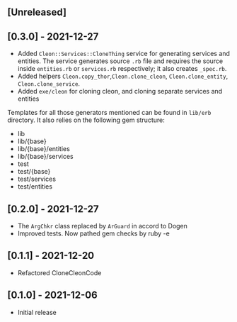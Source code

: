 ## [Unreleased]

## [0.3.0] - 2021-12-27

- Added `Cleon::Services::CloneThing` service for generating services and entities. The service generates source `.rb` file and requires the source inside `entities.rb` or `services.rb` respectively; it also creates `_spec.rb`.
- Added helpers `Cleon.copy_thor`,`Cleon.clone_cleon`, `Cleon.clone_entity`, `Cleon.clone_service`.
- Added `exe/cleon` for cloning cleon, and cloning separate services and entities

Templates for all those generators mentioned can be found in `lib/erb` directory. It also relies on the following gem structure:

- lib
- lib/{base}
- lib/{base}/entities
- lib/{base}/services
- test
- test/{base}
- test/services
- test/entities

## [0.2.0] - 2021-12-27

- The `ArgChkr` class replaced by `ArGuard` in accord to Dogen
- Improved tests. Now pathed gem checks by ruby -e

## [0.1.1] - 2021-12-20

- Refactored CloneCleonCode

## [0.1.0] - 2021-12-06

- Initial release
